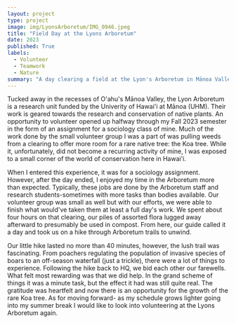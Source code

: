 ```yaml
---
layout: project
type: project
image: img/LyonsArboretum/IMG_0946.jpeg
title: "Field Day at the Lyons Arboretum"
date: 2023
published: True
labels:
  - Volunteer
  - Teamwork
  - Nature
summary: "A day clearing a field at the Lyon's Arboretum in Mānoa Valley."
---
```


  Tucked away in the recesses of O'ahu's Mānoa Valley, the Lyon Arboretum is a research unit funded by the Univerity of Hawai'i at Mānoa (UHM). Their work is geared towards the research and conservation of native plants. An opportunity to volunteer opened up halfway through my Fall 2023 semester in the form of an assignment for a sociology class of mine. Much of the work done by the small volunteer group I was a part of was pulling weeds from a clearing to offer more room for a rare native tree: the Koa tree. While it, unfortunately, did not become a recurring activity of mine, I was exposed to a small corner of the world of conservation here in Hawai'i.
  
  When I entered this experience, it was for a sociology assignment. However, after the day ended, I enjoyed my time in the Arboretum more than expected. Typically, these jobs are done by the Arboretum staff and research students-sometimes with more tasks than bodies available. Our volunteer group was small as well but with our efforts, we were able to finish what would've taken them at least a full day's work. We spent about four hours on that clearing, our piles of assorted flora lugged away afterward to presumably be used in compost. From here, our guide called it a day and took us on a hike through Arboretum trails to unwind.
  
  Our little hike lasted no more than 40 minutes, however, the lush trail was fascinating. From poachers regulating the population of invasive species of boars to an off-season waterfall (just a trickle), there were a lot of things to experience. Following the hike back to HQ, we bid each other our farewells. What felt most rewarding was that we did help. In the grand scheme of things it was a minute task, but the effect it had was still quite real. The gratitude was heartfelt and now there is an opportunity for the growth of the rare Koa tree. As for moving forward- as my schedule grows lighter going into my summer break I would like to look into volunteering at the Lyons Arboretum again.
